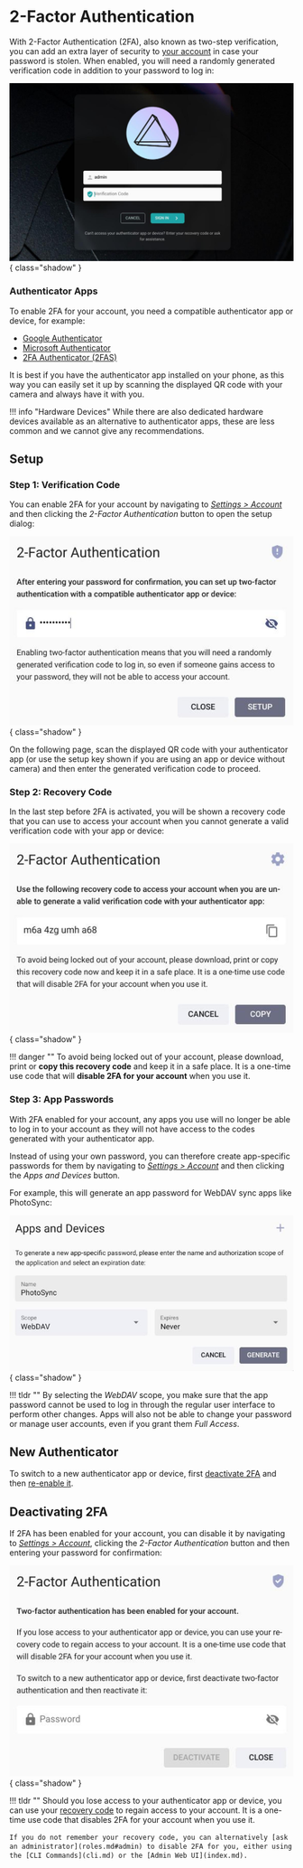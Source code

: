 # 2-Factor Authentication

With 2-Factor Authentication (2FA), also known as two-step verification, you can add an extra layer of security to [your account](../settings/account.md) in case your password is stolen. When enabled, you will need a randomly generated verification code in addition to your password to log in:

![Screenshot](img/login-with-2fa.jpg){ class="shadow" }

### Authenticator Apps

To enable 2FA for your account, you need a compatible authenticator app or device, for example:

- [Google Authenticator](https://apps.apple.com/us/app/google-authenticator/id388497605)
- [Microsoft Authenticator](https://apps.apple.com/us/app/microsoft-authenticator/id983156458)
- [2FA Authenticator (2FAS)](https://apps.apple.com/us/app/2fa-authenticator-2fas/id1217793794)

It is best if you have the authenticator app installed on your phone, as this way you can easily set it up by scanning the displayed QR code with your camera and always have it with you.

!!! info "Hardware Devices"
    While there are also dedicated hardware devices available as an alternative to authenticator apps, these are less common and we cannot give any recommendations.

## Setup

### Step 1: Verification Code

You can enable 2FA for your account by navigating to [*Settings > Account*](../settings/account.md) and then clicking the *2-Factor Authentication* button to open the setup dialog:

![Screenshot](img/enable-2fa.jpg){ class="shadow" }

On the following page, scan the displayed QR code with your authenticator app (or use the setup key shown if you are using an app or device without camera) and then enter the generated verification code to proceed.

### Step 2: Recovery Code

In the last step before 2FA is activated, you will be shown a recovery code that you can use to access your account when you cannot generate a valid verification code with your app or device:

![Screenshot](img/recovery-code.jpg){ class="shadow" }

!!! danger ""
    To avoid being locked out of your account, please download, print or **copy this recovery code** and keep it in a safe place. It is a one-time use code that will **disable 2FA for your account** when you use it.

### Step 3: App Passwords

With 2FA enabled for your account, any apps you use will no longer be able to log in to your account as they will not have access to the codes generated with your authenticator app.

Instead of using your own password, you can therefore create app-specific passwords for them by navigating to [*Settings > Account*](../settings/account.md) and then clicking the *Apps and Devices* button.

For example, this will generate an app password for WebDAV sync apps like PhotoSync:

![Screenshot](img/app-password.jpg){ class="shadow" }

!!! tldr ""
    By selecting the *WebDAV* scope, you make sure that the app password cannot be used to log in through the regular user interface to perform other changes. Apps will also not be able to change your password or manage user accounts, even if you grant them *Full Access*.  

## New Authenticator

To switch to a new authenticator app or device, first [deactivate 2FA](#deactivating-2fa) and then [re-enable it](#setup).

## Deactivating 2FA

If 2FA has been enabled for your account, you can disable it by navigating to [*Settings > Account*](../settings/account.md), clicking the *2-Factor Authentication* button and then entering your password for confirmation:

![Screenshot](img/disable-2fa.jpg){ class="shadow" }

!!! tldr ""
    Should you lose access to your authenticator app or device, you can use your [recovery code](#step-2-recovery-code) to regain access to your account. It is a one-time use code that disables 2FA for your account when you use it.

    If you do not remember your recovery code, you can alternatively [ask an administrator](roles.md#admin) to disable 2FA for you, either using the [CLI Commands](cli.md) or the [Admin Web UI](index.md).
